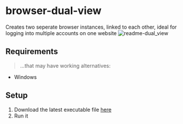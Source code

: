 # browser-dual-view
Creates two seperate browser instances, linked to each other, ideal for logging into multiple accounts on one website
![readme-dual_view](https://github.com/user-attachments/assets/92d7fd7c-0929-4e20-a9c3-cac87aa1343b)

## Requirements
> ...that may have working alternatives:
- Windows

## Setup
1. Download the latest executable file [here](https://github.com/ItsLeMax/Browser-Dual-View/releases/latest)
2. Run it